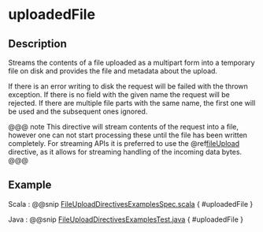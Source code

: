 # uploadedFile

## Description

Streams the contents of a file uploaded as a multipart form into a temporary file on disk and provides the file and
metadata about the upload.

If there is an error writing to disk the request will be failed with the thrown exception. If there is no field
with the given name the request will be rejected. If there are multiple file parts with the same name, the first
one will be used and the subsequent ones ignored.

@@@ note
This directive will stream contents of the request into a file, however one can not start processing these
until the file has been written completely. For streaming APIs it is preferred to use the @ref[fileUpload](fileUpload.md)
directive, as it allows for streaming handling of the incoming data bytes.
@@@

## Example

Scala
:  @@snip [FileUploadDirectivesExamplesSpec.scala]($test$/scala/docs/http/scaladsl/server/directives/FileUploadDirectivesExamplesSpec.scala) { #uploadedFile }

Java
:  @@snip [FileUploadDirectivesExamplesTest.java]($test$/java/docs/http/javadsl/server/directives/FileUploadDirectivesExamplesTest.java) { #uploadedFile }
